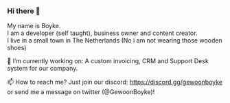 ### Hi there 👋

My name is Boyke.  
I am a developer (self taught), business owner and content creator.  
I live in a small town in The Netherlands (No i am not wearing those wooden shoes)  
  
🔭 I’m currently working on: A custom invoicing, CRM and Support Desk system for our company.
  
📫 How to reach me? Just join our discord: https://discord.gg/gewoonboyke or send me a message on twitter (@GewoonBoyke)!

